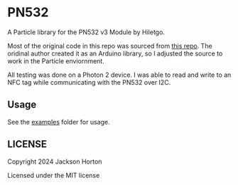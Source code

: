 # PN532

A Particle library for the PN532 v3 Module by Hiletgo.


Most of the original code in this repo was sourced from [this repo](https://github.com/elechouse/PN532/tree/PN532_HSU).
The oridinal author created it as an Arduino library, so I adjusted the source to work in the Particle enviornment.


All testing was done on a Photon 2 device. I was able to read and write to an NFC tag while communicating with the PN532 over I2C.


## Usage

See the [examples](examples) folder for usage.


## LICENSE
Copyright 2024 Jackson Horton

Licensed under the MIT license
